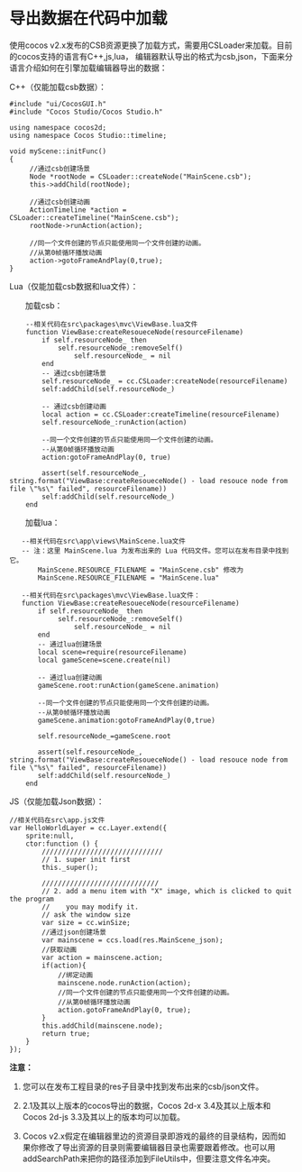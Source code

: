 # **导出数据在代码中加载** #

 使用cocos v2.x发布的CSB资源更换了加载方式，需要用CSLoader来加载。目前的cocos支持的语言有C++,js,lua， 编辑器默认导出的格式为csb,json，下面来分语言介绍如何在引擎加载编辑器导出的数据：
 
 C++（仅能加载csb数据）：

	#include "ui/CocosGUI.h"
	#include "Cocos Studio/Cocos Studio.h"

	using namespace cocos2d;
	using namespace Cocos Studio::timeline;
	
	void myScene::initFunc() 
	{ 
		 //通过csb创建场景
		 Node *rootNode = CSLoader::createNode("MainScene.csb");
		 this->addChild(rootNode);
		 
		 //通过csb创建动画 
		 ActionTimeline *action = CSLoader::createTimeline("MainScene.csb"); 
		 rootNode->runAction(action); 
		 
		 //同一个文件创建的节点只能使用同一个文件创建的动画。 
		 //从第0帧循环播放动画
		 action->gotoFrameAndPlay(0,true);
	} 


Lua（仅能加载csb数据和lua文件）：
     
&emsp;&emsp;加载csb：

		--相关代码在src\packages\mvc\ViewBase.lua文件
		function ViewBase:createResoueceNode(resourceFilename)
			if self.resourceNode_ then
				self.resourceNode_:removeSelf()
					self.resourceNode_ = nil
			end
			-- 通过csb创建场景
			self.resourceNode_ = cc.CSLoader:createNode(resourceFilename)
			self:addChild(self.resourceNode_)
			
			-- 通过csb创建动画
			local action = cc.CSLoader:createTimeline(resourceFilename)
			self.resourceNode_:runAction(action)
			
			--同一个文件创建的节点只能使用同一个文件创建的动画。 
	        --从第0帧循环播放动画
			action:gotoFrameAndPlay(0, true)

		    assert(self.resourceNode_, string.format("ViewBase:createResoueceNode() - load resouce node from file \"%s\" failed", resourceFilename))
            self:addChild(self.resourceNode_)
		end

&emsp;&emsp;加载lua：

	   --相关代码在src\app\views\MainScene.lua文件
	   -- 注：这里 MainScene.lua 为发布出来的 Lua 代码文件。您可以在发布目录中找到它。
		   MainScene.RESOURCE_FILENAME = "MainScene.csb" 修改为 
	   	   MainScene.RESOURCE_FILENAME = "MainScene.lua"
	
	   --相关代码在src\packages\mvc\ViewBase.lua文件：	
	   function ViewBase:createResoueceNode(resourceFilename)
	       if self.resourceNode_ then
				self.resourceNode_:removeSelf()
					self.resourceNode_ = nil
		   end
		   -- 通过lua创建场景
	       local scene=require(resourceFilename)
		   local gameScene=scene.create(nil)
		   
	       -- 通过lua创建动画
	       gameScene.root:runAction(gameScene.animation)
	
	       --同一个文件创建的节点只能使用同一个文件创建的动画。 
	       --从第0帧循环播放动画
	       gameScene.animation:gotoFrameAndPlay(0,true)

		   self.resourceNode_=gameScene.root

		   assert(self.resourceNode_, string.format("ViewBase:createResoueceNode() - load resouce node from file \"%s\" failed", resourceFilename))
           self:addChild(self.resourceNode_)
	    end    

JS（仅能加载Json数据）：
   
	//相关代码在src\app.js文件
	var HelloWorldLayer = cc.Layer.extend({
		sprite:null,
		ctor:function () {
		    //////////////////////////////
		    // 1. super init first
		    this._super();
		
		    /////////////////////////////
		    // 2. add a menu item with "X" image, which is clicked to quit the program
		    //    you may modify it.
		    // ask the window size
		    var size = cc.winSize;
		    //通过json创建场景
		    var mainscene = ccs.load(res.MainScene_json);
			//获取动画
		    var action = mainscene.action;
			if(action){
                //绑定动画
			    mainscene.node.runAction(action);
                //同一个文件创建的节点只能使用同一个文件创建的动画。 
                //从第0帧循环播放动画
			    action.gotoFrameAndPlay(0, true);
			}
            this.addChild(mainscene.node);
		    return true;
		}
	});



**注意：**

1. 您可以在发布工程目录的res子目录中找到发布出来的csb/json文件。

2. 2.1及其以上版本的cocos导出的数据，Cocos 2d-x 3.4及其以上版本和Cocos 2d-js 3.3及其以上的版本均可以加载。 

3. Cocos v2.x假定在编辑器里边的资源目录即游戏的最终的目录结构，因而如果你修改了导出资源的目录则需要编辑器目录也需要跟着修改。也可以用addSearchPath来把你的路径添加到FileUtils中，但要注意文件名冲突。 

